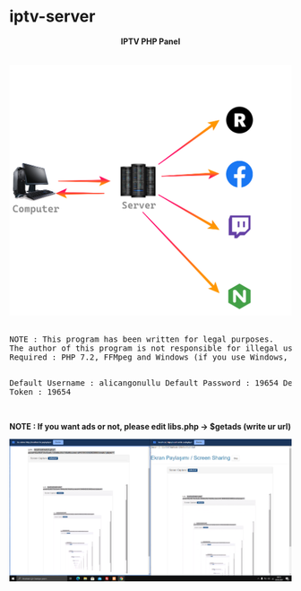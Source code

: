 # iptv-server
<center><b>IPTV PHP Panel</b></center><br>
<br>
<center><img src="tanitim/algo.png"></center><br>
<pre>
NOTE : This program has been written for legal purposes. 
The author of this program is not responsible for illegal uses.
Required : PHP 7.2, FFMpeg and Windows (if you use Windows, you cannot setup ffmpeg) / Linux

Default Username : alicangonullu
Default Password : 19654
Default Token : 19654
</pre>
<br>
<b>NOTE : If you want ads or not, please edit libs.php -> $getads (write ur url)</b>
<center><img src="tanitim/scr.png"></center><br>
